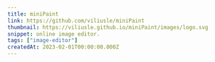 ```yaml
---
title: miniPaint
link: https://github.com/viliusle/miniPaint
thumbnail: https://viliusle.github.io/miniPaint/images/logo.svg
snippet: online image editor.
tags: ["image-editor"]
createdAt: 2023-02-01T00:00:00.000Z
---
```

